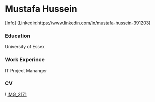 # Mustafa Hussein
[Info] (Linkedin:https://www.linkedin.com/in/mustafa-hussein-391203) 
### Education 
University of Essex

### Work Experince
IT Project Mananger

### CV


! [IMG_2171](assets/IMG_2171.JPG)
